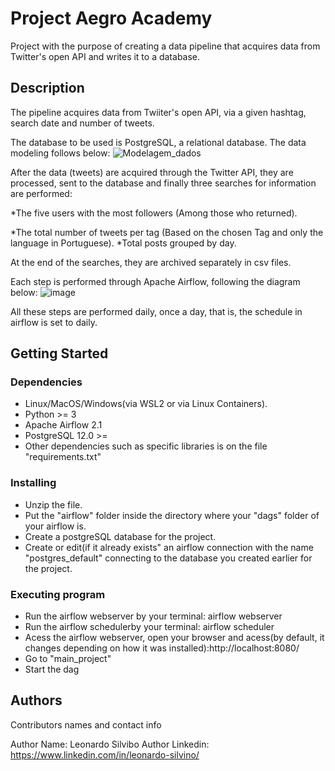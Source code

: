 # Project Aegro Academy

Project with the purpose of creating a data pipeline that acquires data from Twitter's open API and writes it to a database.

## Description

The pipeline acquires data from Twiiter's open API, via a given hashtag, search date and number of tweets.

The database to be used is PostgreSQL, a relational database. The data modeling follows below:
![Modelagem_dados](https://user-images.githubusercontent.com/78217387/172247521-1174e345-4ce9-4f20-b07a-643456f576c0.png)

After the data (tweets) are acquired through the Twitter API, they are processed, sent to the database and finally three searches for information are performed:

*The five users with the most followers (Among those who returned).

*The total number of tweets per tag (Based on the chosen Tag and only the language in Portuguese).
*Total posts grouped by day.

At the end of the searches, they are archived separately in csv files.

Each step is performed through Apache Airflow, following the diagram below:
![image](https://user-images.githubusercontent.com/78217387/172247885-3e68ece4-c0d6-44aa-866a-51599a2ea351.png)

All these steps are performed daily, once a day, that is, the schedule in airflow is set to daily.

## Getting Started

### Dependencies

* Linux/MacOS/Windows(via WSL2 or via Linux Containers).
* Python >= 3
* Apache Airflow 2.1
* PostgreSQL 12.0 >=
* Other dependencies such as specific libraries is on the file "requirements.txt"

### Installing

* Unzip the file.
* Put the "airflow" folder inside the directory where your "dags" folder of your airflow is.
* Create a postgreSQL database for the project.
* Create or edit(if it already exists" an airflow connection with the name "postgres_default" connecting to the database you created earlier for the project.

### Executing program

* Run the airflow webserver by your terminal: airflow webserver
* Run the airflow schedulerby your terminal: airflow scheduler
* Acess the airflow webserver, open your browser and acess(by default, it changes depending on how it was installed):http://localhost:8080/
* Go to "main_project"
* Start the dag

## Authors

Contributors names and contact info

Author Name: Leonardo Silvibo 
Author Linkedin: https://www.linkedin.com/in/leonardo-silvino/
